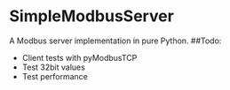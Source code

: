 # SimpleModbusServer
A Modbus server implementation in pure Python.
##Todo:
- Client tests with pyModbusTCP
- Test 32bit values
- Test performance

